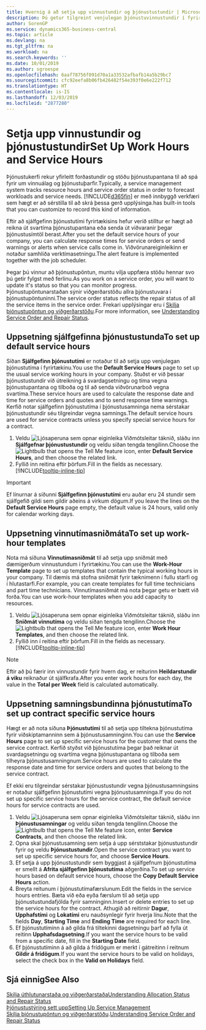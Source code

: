 ```yaml
---
title: Hvernig á að setja upp vinnustundir og þjónustustundir | Microsoft Docs
description: Þú getur tilgreint venjulegan þjónustuvinnustundir í fyrirtækinu. Stuðst er við þessar þjónustustundir við útreikning á svardagsetningu og tíma vegna þjónustupantana og tilboða og til að senda viðvörunarboð vegna svartíma.
author: SorenGP
ms.service: dynamics365-business-central
ms.topic: article
ms.devlang: na
ms.tgt_pltfrm: na
ms.workload: na
ms.search.keywords: ''
ms.date: 10/01/2019
ms.author: sgroespe
ms.openlocfilehash: 6aaf78756f091d70a1a33532afbafb14a5b29bc7
ms.sourcegitcommit: cfc92eefa8b06fb426482f54e393f0e6e222f712
ms.translationtype: HT
ms.contentlocale: is-IS
ms.lasthandoff: 12/03/2019
ms.locfileid: "2877280"
---
```

# <a name="set-up-work-hours-and-service-hours"></a><span data-ttu-id="8e4a9-104">Setja upp vinnustundir og þjónustustundir</span><span class="sxs-lookup"><span data-stu-id="8e4a9-104">Set Up Work Hours and Service Hours</span></span>
<span data-ttu-id="8e4a9-105">Þjónustukerfi rekur yfirleitt forðastundir og stöðu þjónustupantana til að spá fyrir um vinnuálag og þjónustuþarfir.</span><span class="sxs-lookup"><span data-stu-id="8e4a9-105">Typically, a service management system tracks resource hours and service order status in order to forecast workloads and service needs.</span></span> [!INCLUDE[d365fin](includes/d365fin_md.md)] <span data-ttu-id="8e4a9-106">er með innbyggð verkfæri sem hægt er að sérstilla til að skrá þessa gerð upplýsinga.</span><span class="sxs-lookup"><span data-stu-id="8e4a9-106">has built-in tools that you can customize to record this kind of information.</span></span>  
  
<span data-ttu-id="8e4a9-107">Eftir að sjálfgefinn þjónustutími fyrirtækisins hefur verið stilltur er hægt að reikna út svartíma þjónustupantana eða senda út viðvaranir þegar þjónustusímtöl berast.</span><span class="sxs-lookup"><span data-stu-id="8e4a9-107">After you set the default service hours of your company, you can calculate response times for service orders or send warnings or alerts when service calls come in.</span></span> <span data-ttu-id="8e4a9-108">Viðvörunareiginleikinn er notaður samhliða verktímasetningu.</span><span class="sxs-lookup"><span data-stu-id="8e4a9-108">The alert feature is implemented together with the job scheduler.</span></span>   
  
<span data-ttu-id="8e4a9-109">Þegar þú vinnur að þjónustupöntun, muntu vilja uppfæra stöðu hennar svo þú getir fylgst með ferlinu.</span><span class="sxs-lookup"><span data-stu-id="8e4a9-109">As you work on a service order, you will want to update it's status so that you can monitor progress.</span></span> <span data-ttu-id="8e4a9-110">Þjónustupöntunarstaðan sýnir viðgerðarstöðu allra þjónustuvara í þjónustupöntuninni.</span><span class="sxs-lookup"><span data-stu-id="8e4a9-110">The service order status reflects the repair status of all the service items in the service order.</span></span> <span data-ttu-id="8e4a9-111">Frekari upplýsingar eru í [Skilja þjónustupöntun og viðgerðarstöðu](service-order-repair-status.md).</span><span class="sxs-lookup"><span data-stu-id="8e4a9-111">For more information, see [Understanding Service Order and Repair Status](service-order-repair-status.md).</span></span> 

## <a name="to-set-up-default-service-hours"></a><span data-ttu-id="8e4a9-112">Uppsetning sjálfgefinna þjónustustunda</span><span class="sxs-lookup"><span data-stu-id="8e4a9-112">To set up default service hours</span></span>  
<span data-ttu-id="8e4a9-113">Síðan **Sjálfgefinn þjónustutími** er notaður til að setja upp venjulegan þjónustutíma í fyrirtækinu.</span><span class="sxs-lookup"><span data-stu-id="8e4a9-113">You use the **Default Service Hours** page to set up the usual service working hours in your company.</span></span> <span data-ttu-id="8e4a9-114">Stuðst er við þessar þjónustustundir við útreikning á svardagsetningu og tíma vegna þjónustupantana og tilboða og til að senda viðvörunarboð vegna svartíma.</span><span class="sxs-lookup"><span data-stu-id="8e4a9-114">These service hours are used to calculate the response date and time for service orders and quotes and to send response time warnings.</span></span> <span data-ttu-id="8e4a9-115">Kerfið notar sjálfgefinn þjónustutíma í þjónustusamninga nema sérstakar þjónustustundir séu tilgreindar vegna samnings.</span><span class="sxs-lookup"><span data-stu-id="8e4a9-115">The default service hours are used for service contracts unless you specify special service hours for a contract.</span></span>  
  
1. <span data-ttu-id="8e4a9-116">Veldu ![Ljósaperuna sem opnar eiginleika Viðmótsleitar](media/ui-search/search_small.png "Segðu mér hvað þú vilt gera") táknið, sláðu inn **Sjálfgefnar þjónustustundir** og veldu síðan tengda tengilinn.</span><span class="sxs-lookup"><span data-stu-id="8e4a9-116">Choose the ![Lightbulb that opens the Tell Me feature](media/ui-search/search_small.png "Tell me what you want to do") icon, enter **Default Service Hours**, and then choose the related link.</span></span>  
2. <span data-ttu-id="8e4a9-117">Fyllið inn reitina eftir þörfum.</span><span class="sxs-lookup"><span data-stu-id="8e4a9-117">Fill in the fields as necessary.</span></span> [!INCLUDE[tooltip-inline-tip](includes/tooltip-inline-tip_md.md)]  
  
> [!IMPORTANT]  
>  <span data-ttu-id="8e4a9-118">Ef línurnar á síðunni **Sjálfgefinn þjónustutími** eru auðar eru 24 stundir sem sjálfgefið gildi sem gildir aðeins á virkum dögum.</span><span class="sxs-lookup"><span data-stu-id="8e4a9-118">If you leave the lines on the **Default Service Hours** page empty, the default value is 24 hours, valid only for calendar working days.</span></span>  
  
## <a name="to-set-up-work-hour-templates"></a><span data-ttu-id="8e4a9-119">Uppsetning vinnutímasniðmáta</span><span class="sxs-lookup"><span data-stu-id="8e4a9-119">To set up work-hour templates</span></span>
<span data-ttu-id="8e4a9-120">Nota má síðuna **Vinnutímasniðmát** til að setja upp sniðmát með dæmigerðum vinnustundum í fyrirtækinu.</span><span class="sxs-lookup"><span data-stu-id="8e4a9-120">You can use the **Work-Hour Template** page to set up templates that contain the typical working hours in your company.</span></span> <span data-ttu-id="8e4a9-121">Til dæmis má stofna sniðmát fyrir tæknimenn í fullu starfi og í hlutastarfi.</span><span class="sxs-lookup"><span data-stu-id="8e4a9-121">For example, you can create templates for full time technicians and part time technicians.</span></span> <span data-ttu-id="8e4a9-122">Vinnutímasniðmát má nota þegar getu er bætt við forða.</span><span class="sxs-lookup"><span data-stu-id="8e4a9-122">You can use work-hour templates when you add capacity to resources.</span></span>  
  
1. <span data-ttu-id="8e4a9-123">Veldu ![Ljósaperuna sem opnar eiginleika Viðmótsleitar](media/ui-search/search_small.png "Segðu mér hvað þú vilt gera") táknið, sláðu inn **Sniðmát vinnutíma** og veldu síðan tengda tengilinn.</span><span class="sxs-lookup"><span data-stu-id="8e4a9-123">Choose the ![Lightbulb that opens the Tell Me feature](media/ui-search/search_small.png "Tell me what you want to do") icon, enter **Work Hour Templates**, and then choose the related link.</span></span>  
2. <span data-ttu-id="8e4a9-124">Fyllið inn í reitina eftir þörfum.</span><span class="sxs-lookup"><span data-stu-id="8e4a9-124">Fill in the fields as necessary.</span></span> [!INCLUDE[tooltip-inline-tip](includes/tooltip-inline-tip_md.md)]  
  
> [!Note]
> <span data-ttu-id="8e4a9-125">Eftir að þú færir inn vinnustundir fyrir hvern dag, er reiturinn **Heildarstundir á viku** reiknaður út sjálfkrafa.</span><span class="sxs-lookup"><span data-stu-id="8e4a9-125">After you enter work hours for each day, the value in the **Total per Week** field is calculated automatically.</span></span>  

## <a name="to-set-up-contract-specific-service-hours"></a><span data-ttu-id="8e4a9-126">Uppsetning samningsbundinna þjónustutíma</span><span class="sxs-lookup"><span data-stu-id="8e4a9-126">To set up contract specific service hours</span></span>  
<span data-ttu-id="8e4a9-127">Hægt er að nota síðuna **Þjónustutími** til að setja upp tiltekna þjónustutíma fyrir viðskiptamanninn sem á þjónustusamninginn.</span><span class="sxs-lookup"><span data-stu-id="8e4a9-127">You can use the **Service Hours** page to set up specific service hours for the customer that owns the service contract.</span></span> <span data-ttu-id="8e4a9-128">Kerfið styðst við þjónustutíma þegar það reiknar út svardagsetningu og svartíma vegna þjónustupantana og tilboða sem tilheyra þjónustusamningnum.</span><span class="sxs-lookup"><span data-stu-id="8e4a9-128">Service hours are used to calculate the response date and time for service orders and quotes that belong to the service contract.</span></span>  
  
<span data-ttu-id="8e4a9-129">Ef ekki eru tilgreindar sérstakar þjónustustundir vegna þjónustusamningsins er notaður sjálfgefinn þjónustutími vegna þjónustusamninga.</span><span class="sxs-lookup"><span data-stu-id="8e4a9-129">If you do not set up specific service hours for the service contract, the default service hours for service contracts are used.</span></span>  
  
1. <span data-ttu-id="8e4a9-130">Veldu ![Ljósaperuna sem opnar eiginleika Viðmótsleitar](media/ui-search/search_small.png "Segðu mér hvað þú vilt gera") táknið, sláðu inn **Þjónustusamningar** og veldu síðan tengda tengilinn.</span><span class="sxs-lookup"><span data-stu-id="8e4a9-130">Choose the ![Lightbulb that opens the Tell Me feature](media/ui-search/search_small.png "Tell me what you want to do") icon, enter **Service Contracts**, and then choose the related link.</span></span>  
2. <span data-ttu-id="8e4a9-131">Opna skal þjónustusamning sem setja á upp sérststakar þjónustustundir fyrir og veldu **Þjónustustundir**.</span><span class="sxs-lookup"><span data-stu-id="8e4a9-131">Open the service contract you want to set up specific service hours for, and choose **Service Hours**.</span></span>  
4. <span data-ttu-id="8e4a9-132">Ef setja á upp þjónustustundir sem byggjast á sjálfgefnum þjónustutíma er smellt á **Afrita sjálfgefinn þjónustutíma** aðgerðina.</span><span class="sxs-lookup"><span data-stu-id="8e4a9-132">To set up service hours based on default service hours, choose the **Copy Default Service Hours** action.</span></span>  
5. <span data-ttu-id="8e4a9-133">Breyta reitunum í þjónustutímafærslunum.</span><span class="sxs-lookup"><span data-stu-id="8e4a9-133">Edit the fields in the service hours entries.</span></span> <span data-ttu-id="8e4a9-134">Bæta við eða eyða færslum til að setja upp þjónustustundafjölda fyrir samninginn.</span><span class="sxs-lookup"><span data-stu-id="8e4a9-134">Insert or delete entries to set up the service hours for the contract.</span></span> <span data-ttu-id="8e4a9-135">Athugið að reitirnir **Dagur**, **Upphafstími** og **Lokatími** eru nauðsynlegir fyrir hverja línu.</span><span class="sxs-lookup"><span data-stu-id="8e4a9-135">Note that the fields **Day**, **Starting Time** and **Ending Time** are required for each line.</span></span>  
6. <span data-ttu-id="8e4a9-136">Ef þjónustutíminn á að gilda frá tiltekinni dagsetningu þarf að fylla út reitinn **Upphafsdagsetning**.</span><span class="sxs-lookup"><span data-stu-id="8e4a9-136">If you want the service hours to be valid from a specific date, fill in the **Starting Date** field.</span></span>  
7. <span data-ttu-id="8e4a9-137">Ef þjónustutíminn á að gilda á frídögum er merkt í gátreitinn í reitnum **Gildir á frídögum**.</span><span class="sxs-lookup"><span data-stu-id="8e4a9-137">If you want the service hours to be valid on holidays, select the check box in the **Valid on Holidays** field.</span></span>  

## <a name="see-also"></a><span data-ttu-id="8e4a9-138">Sjá einnig</span><span class="sxs-lookup"><span data-stu-id="8e4a9-138">See Also</span></span>  
[<span data-ttu-id="8e4a9-139">Skilja úthlutunarstaða og viðgerðarstaða</span><span class="sxs-lookup"><span data-stu-id="8e4a9-139">Understanding Allocation Status and Repair Status</span></span>](service-allocation-status-and-repair-status.md)  
[<span data-ttu-id="8e4a9-140">Þjónustustýring sett upp</span><span class="sxs-lookup"><span data-stu-id="8e4a9-140">Setting Up Service Management</span></span>](service-setup-service.md)  
<span data-ttu-id="8e4a9-141">[Skilja þjónustupöntun og viðgerðarstöðu](service-order-repair-status.md).</span><span class="sxs-lookup"><span data-stu-id="8e4a9-141">[Understanding Service Order and Repair Status](service-order-repair-status.md)</span></span>  
